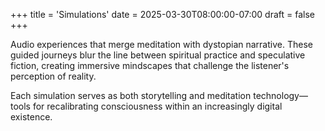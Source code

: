 +++
title = 'Simulations'
date = 2025-03-30T08:00:00-07:00
draft = false
+++

Audio experiences that merge meditation with dystopian narrative. These guided journeys blur the line between spiritual practice and speculative fiction, creating immersive mindscapes that challenge the listener's perception of reality.

Each simulation serves as both storytelling and meditation technology—tools for recalibrating consciousness within an increasingly digital existence.
